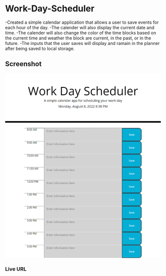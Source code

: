 # Work-Day-Scheduler
-Created a simple calendar application that allows a user to save events for each hour of the day. 
-The calender will also display the current date and time.
-The calender will also change the color of the time blocks based on the current time and weather the block are current, in the past, or in the future.
-The inputs that the user saves will display and ramain in the planner after being saved to local storage.

## Screenshot
![Screenshot](./screenshot.png)

### Live URL
